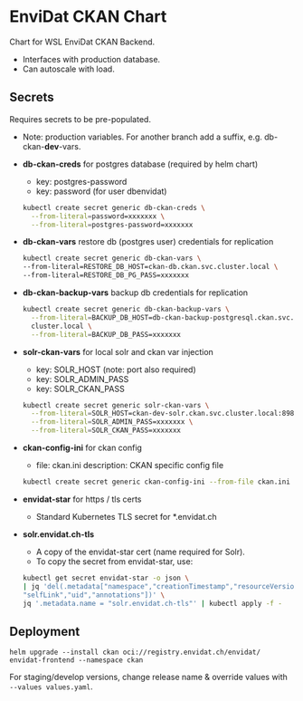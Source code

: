 # EnviDat CKAN Chart

Chart for WSL EnviDat CKAN Backend.

- Interfaces with production database.
- Can autoscale with load.

## Secrets

Requires secrets to be pre-populated.

- Note: production variables. For another branch add a suffix, e.g. db-ckan-**dev**-vars.

- **db-ckan-creds** for postgres database (required by helm chart)

  - key: postgres-password
  - key: password (for user dbenvidat)

  ```bash
  kubectl create secret generic db-ckan-creds \
    --from-literal=password=xxxxxxx \
    --from-literal=postgres-password=xxxxxxx
  ```

- **db-ckan-vars** restore db (postgres user) credentials for replication

  ```bash
  kubectl create secret generic db-ckan-vars \
  --from-literal=RESTORE_DB_HOST=ckan-db.ckan.svc.cluster.local \
  --from-literal=RESTORE_DB_PG_PASS=xxxxxxx
  ```

- **db-ckan-backup-vars** backup db credentials for replication

  ```bash
  kubectl create secret generic db-ckan-backup-vars \
    --from-literal=BACKUP_DB_HOST=db-ckan-backup-postgresql.ckan.svc.
    cluster.local \
    --from-literal=BACKUP_DB_PASS=xxxxxxx
  ```

- **solr-ckan-vars** for local solr and ckan var injection

  - key: SOLR_HOST (note: port also required)
  - key: SOLR_ADMIN_PASS
  - key: SOLR_CKAN_PASS

  ```bash
  kubectl create secret generic solr-ckan-vars \
    --from-literal=SOLR_HOST=ckan-dev-solr.ckan.svc.cluster.local:8983 \
    --from-literal=SOLR_ADMIN_PASS=xxxxxxx \
    --from-literal=SOLR_CKAN_PASS=xxxxxxx
  ```

- **ckan-config-ini** for ckan config

  - file: ckan.ini
    description: CKAN specific config file

  ```bash
  kubectl create secret generic ckan-config-ini --from-file ckan.ini
  ```

- **envidat-star** for https / tls certs
  - Standard Kubernetes TLS secret for \*.envidat.ch
- **solr.envidat.ch-tls**

  - A copy of the envidat-star cert (name required for Solr).
  - To copy the secret from envidat-star, use:

  ```bash
  kubectl get secret envidat-star -o json \
  | jq 'del(.metadata["namespace","creationTimestamp","resourceVersion",
  "selfLink","uid","annotations"])' \
  jq '.metadata.name = "solr.envidat.ch-tls"' | kubectl apply -f -
  ```

## Deployment

```shell
helm upgrade --install ckan oci://registry.envidat.ch/envidat/
envidat-frontend --namespace ckan
```

For staging/develop versions, change release name & override values with  
`--values values.yaml`.
